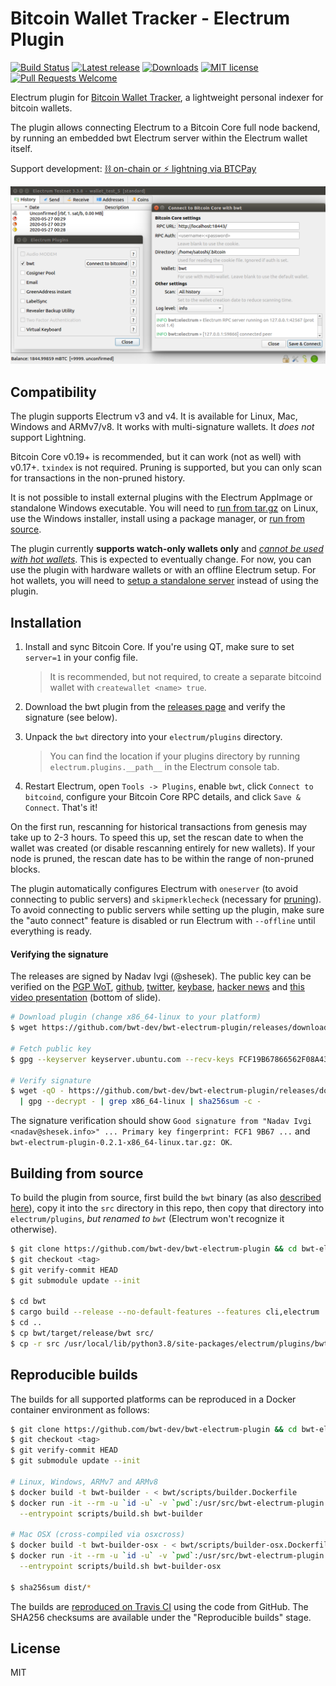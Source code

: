 # Bitcoin Wallet Tracker - Electrum Plugin

[![Build Status](https://travis-ci.org/bwt-dev/bwt-electrum-plugin.svg?branch=master)](https://travis-ci.org/bwt-dev/bwt-electrum-plugin)
[![Latest release](https://img.shields.io/github/v/release/bwt-dev/bwt-electrum-plugin?color=orange)](https://github.com/bwt-dev/bwt-electrum-plugin/releases/tag/v0.2.1)
[![Downloads](https://img.shields.io/github/downloads/bwt-dev/bwt-electrum-plugin/total.svg?color=blueviolet)](https://github.com/bwt-dev/bwt-electrum-plugin/releases)
[![MIT license](https://img.shields.io/github/license/bwt-dev/bwt-electrum-plugin.svg?color=yellow)](https://github.com/bwt-dev/bwt-electrum-plugin/blob/master/LICENSE)
[![Pull Requests Welcome](https://img.shields.io/badge/PRs-welcome-brightgreen.svg)](https://github.com/bwt-dev/bwt#developing)

Electrum plugin for [Bitcoin Wallet Tracker](https://github.com/bwt-dev/bwt), a lightweight personal indexer for bitcoin wallets.

The plugin allows connecting Electrum to a Bitcoin Core full node backend, by running
an embedded bwt Electrum server within the Electrum wallet itself.

Support development: [⛓️ on-chain or ⚡ lightning via BTCPay](https://btcpay.shesek.info/)

![Screenshot of bwt integrated into Electrum](doc/electrum-plugin.png)

## Compatibility

The plugin supports Electrum v3 and v4. It is available for Linux, Mac, Windows and ARMv7/v8. It works with multi-signature wallets. It *does not* support Lightning.

Bitcoin Core v0.19+ is recommended, but it can work (not as well) with v0.17+. `txindex` is not required.
Pruning is supported, but you can only scan for transactions in the non-pruned history.

It is not possible to install external plugins with the Electrum AppImage or standalone Windows executable.
You will need to [run from tar.gz](https://github.com/spesmilo/electrum/#running-from-targz) on Linux,
use the Windows installer, install using a package manager,
or [run from source](https://github.com/spesmilo/electrum/#development-version-git-clone).

The plugin currently **supports watch-only wallets only** and [*cannot be used with hot wallets*](https://twitter.com/shesek/status/1275057901149667329). This is expected to eventually change.
For now, you can use the plugin with hardware wallets or with an offline Electrum setup.
For hot wallets, you will need to [setup a standalone server](https://github.com/bwt-dev/bwt#setting-up-bwt)
instead of using the plugin.

## Installation

1. Install and sync Bitcoin Core. If you're using QT, make sure to set `server=1` in your config file.

   > It is recommended, but not required, to create a separate bitcoind wallet with `createwallet <name> true`.
2. Download the bwt plugin from the [releases page](https://github.com/bwt-dev/bwt-electrum-plugin/releases) and verify the signature (see below).

3. Unpack the `bwt` directory into your `electrum/plugins` directory.

   > You can find the location if your plugins directory by running `electrum.plugins.__path__` in the Electrum console tab.

4. Restart Electrum, open `Tools -> Plugins`, enable `bwt`, click `Connect to bitcoind`, configure your Bitcoin Core RPC details, and click `Save & Connect`. That's it!

On the first run, rescanning for historical transactions from genesis may take up to 2-3 hours. To speed this up, set the rescan date to when
the wallet was created (or disable rescanning entirely for new wallets). If your node is pruned, the rescan date has to be within
the range of non-pruned blocks.

The plugin automatically configures Electrum with `oneserver` (to avoid connecting to public servers) and `skipmerklecheck` (necessary for [pruning](https://github.com/bwt-dev/bwt#pruning)).
To avoid connecting to public servers while setting up the plugin, make sure the "auto connect" feature is disabled or run Electrum with `--offline` until everything is ready.

#### Verifying the signature

The releases are signed by Nadav Ivgi (@shesek).
The public key can be verified on
the [PGP WoT](http://keys.gnupg.net/pks/lookup?op=vindex&fingerprint=on&search=0x81F6104CD0F150FC),
[github](https://api.github.com/users/shesek/gpg_keys),
[twitter](https://twitter.com/shesek),
[keybase](https://keybase.io/nadav),
[hacker news](https://news.ycombinator.com/user?id=nadaviv)
and [this video presentation](https://youtu.be/SXJaN2T3M10?t=4) (bottom of slide).


```bash
# Download plugin (change x86_64-linux to your platform)
$ wget https://github.com/bwt-dev/bwt-electrum-plugin/releases/download/v0.2.1/bwt-electrum-plugin-0.2.1-x86_64-linux.tar.gz

# Fetch public key
$ gpg --keyserver keyserver.ubuntu.com --recv-keys FCF19B67866562F08A43AAD681F6104CD0F150FC

# Verify signature
$ wget -qO - https://github.com/bwt-dev/bwt-electrum-plugin/releases/download/v0.2.1/SHA256SUMS.asc \
  | gpg --decrypt - | grep x86_64-linux | sha256sum -c -
```

The signature verification should show `Good signature from "Nadav Ivgi <nadav@shesek.info>" ... Primary key fingerprint: FCF1 9B67 ...` and `bwt-electrum-plugin-0.2.1-x86_64-linux.tar.gz: OK`.

## Building from source

To build the plugin from source, first build the `bwt` binary (as also [described here](https://github.com/bwt-dev/bwt#from-source)),
copy it into the `src` directory in this repo, then copy that directory into `electrum/plugins`, *but renamed to `bwt`* (Electrum won't recognize it otherwise).

```bash
$ git clone https://github.com/bwt-dev/bwt-electrum-plugin && cd bwt-electrum-plugin
$ git checkout <tag>
$ git verify-commit HEAD
$ git submodule update --init

$ cd bwt
$ cargo build --release --no-default-features --features cli,electrum
$ cd ..
$ cp bwt/target/release/bwt src/
$ cp -r src /usr/local/lib/python3.8/site-packages/electrum/plugins/bwt
```

## Reproducible builds

The builds for all supported platforms can be reproduced in a Docker container environment as follows:

```bash
$ git clone https://github.com/bwt-dev/bwt-electrum-plugin && cd bwt-electrum-plugin
$ git checkout <tag>
$ git verify-commit HEAD
$ git submodule update --init

# Linux, Windows, ARMv7 and ARMv8
$ docker build -t bwt-builder - < bwt/scripts/builder.Dockerfile
$ docker run -it --rm -u `id -u` -v `pwd`:/usr/src/bwt-electrum-plugin -w /usr/src/bwt-electrum-plugin \
  --entrypoint scripts/build.sh bwt-builder

# Mac OSX (cross-compiled via osxcross)
$ docker build -t bwt-builder-osx - < bwt/scripts/builder-osx.Dockerfile
$ docker run -it --rm -u `id -u` -v `pwd`:/usr/src/bwt-electrum-plugin -w /usr/src/bwt-electrum-plugin \
  --entrypoint scripts/build.sh bwt-builder-osx

$ sha256sum dist/*
```

The builds are [reproduced on Travis CI](https://travis-ci.org/github/bwt-dev/bwt-electrum-plugin/branches) using the code from GitHub.
The SHA256 checksums are available under the "Reproducible builds" stage.

## License

MIT
